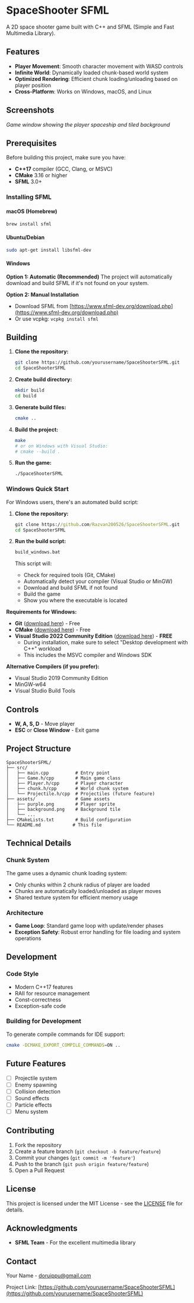 # SpaceShooter SFML

A 2D space shooter game built with C++ and SFML (Simple and Fast Multimedia Library).

## Features

- **Player Movement**: Smooth character movement with WASD controls
- **Infinite World**: Dynamically loaded chunk-based world system
- **Optimized Rendering**: Efficient chunk loading/unloading based on player position
- **Cross-Platform**: Works on Windows, macOS, and Linux

## Screenshots

*Game window showing the player spaceship and tiled background*

## Prerequisites

Before building this project, make sure you have:

- **C++17** compiler (GCC, Clang, or MSVC)
- **CMake** 3.16 or higher
- **SFML** 3.0+

### Installing SFML

#### macOS (Homebrew)
```bash
brew install sfml
```

#### Ubuntu/Debian
```bash
sudo apt-get install libsfml-dev
```

#### Windows

**Option 1: Automatic (Recommended)**
The project will automatically download and build SFML if it's not found on your system.

**Option 2: Manual Installation**
- Download SFML from [https://www.sfml-dev.org/download.php](https://www.sfml-dev.org/download.php)
- Or use vcpkg: `vcpkg install sfml`

## Building

1. **Clone the repository:**
   ```bash
   git clone https://github.com/yourusername/SpaceShooterSFML.git
   cd SpaceShooterSFML
   ```

2. **Create build directory:**
   ```bash
   mkdir build
   cd build
   ```

3. **Generate build files:**
   ```bash
   cmake ..
   ```

4. **Build the project:**
   ```bash
   make
   # or on Windows with Visual Studio:
   # cmake --build .
   ```

5. **Run the game:**
   ```bash
   ./SpaceShooterSFML
   ```

### Windows Quick Start

For Windows users, there's an automated build script:

1. **Clone the repository:**
   ```cmd
   git clone https://github.com/Razvan200526/SpaceShooterSFML.git
   cd SpaceShooterSFML
   ```

2. **Run the build script:**
   ```cmd
   build_windows.bat
   ```

   This script will:
   - Check for required tools (Git, CMake)
   - Automatically detect your compiler (Visual Studio or MinGW)
   - Download and build SFML if not found
   - Build the game
   - Show you where the executable is located

**Requirements for Windows:**
- **Git** ([download here](https://git-scm.com/download/win)) - Free
- **CMake** ([download here](https://cmake.org/download/)) - Free
- **Visual Studio 2022 Community Edition** ([download here](https://visualstudio.microsoft.com/vs/community/)) - **FREE**
  - During installation, make sure to select "Desktop development with C++" workload
  - This includes the MSVC compiler and Windows SDK

**Alternative Compilers (if you prefer):**
  - Visual Studio 2019 Community Edition
  - MinGW-w64
  - Visual Studio Build Tools

## Controls

- **W, A, S, D** - Move player
- **ESC** or **Close Window** - Exit game

## Project Structure

```
SpaceShooterSFML/
├── src/
│   ├── main.cpp          # Entry point
│   ├── Game.h/cpp        # Main game class
│   ├── Player.h/cpp      # Player character
│   ├── chunk.h/cpp       # World chunk system
│   └── Projectile.h/cpp  # Projectiles (future feature)
├── assets/               # Game assets
│   ├── purple.png        # Player sprite
│   ├── background.png    # Background tile
│   └── ...
├── CMakeLists.txt        # Build configuration
└── README.md            # This file
```

## Technical Details

### Chunk System
The game uses a dynamic chunk loading system:
- Only chunks within 2 chunk radius of player are loaded
- Chunks are automatically loaded/unloaded as player moves
- Shared texture system for efficient memory usage

### Architecture
- **Game Loop**: Standard game loop with update/render phases
- **Exception Safety**: Robust error handling for file loading and system operations

## Development

### Code Style
- Modern C++17 features
- RAII for resource management
- Const-correctness
- Exception-safe code

### Building for Development
To generate compile commands for IDE support:
```bash
cmake -DCMAKE_EXPORT_COMPILE_COMMANDS=ON ..
```

## Future Features

- [ ] Projectile system
- [ ] Enemy spawning
- [ ] Collision detection
- [ ] Sound effects
- [ ] Particle effects
- [ ] Menu system

## Contributing

1. Fork the repository
2. Create a feature branch (`git checkout -b feature/feature`)
3. Commit your changes (`git commit -m 'feature'`)
4. Push to the branch (`git push origin feature/feature`)
5. Open a Pull Request

## License

This project is licensed under the MIT License - see the [LICENSE](LICENSE) file for details.

## Acknowledgments

- **SFML Team** - For the excellent multimedia library

## Contact

Your Name - doruippu@gmail.com

Project Link: [https://github.com/yourusername/SpaceShooterSFML](https://github.com/yourusername/SpaceShooterSFML)
